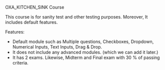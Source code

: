 ﻿OXA_KITCHEN_SINK Course

This course is for sanity test and other testing purposes. Moreover, It includes default features. 

Features:

* Default module such as Multiple questions, Checkboxes, Dropdown, Numerical Inputs, Text Inputs, Drag & Drop.
* It does not include any advanced modules. (which we can add it later.)
* It has 2 exams. Likewise, Midterm and Final exam with 30 % of passing criteria. 